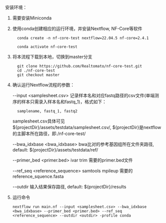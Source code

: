 安装环境：
   1. 需要安装Miniconda
   2. 使用conda创建相应的运行环境，并安装Nextflow, NF-Core等软件
         
            conda create -n nf-core-test nextflow=22.04.5 nf-core=2.4.1
         
            conda activate nf-core-test
            
   3. 将本流程下载到本地，切换到master分支
   
            git clone https://github.com/Realtomato/nf-core-test.git
            cd ./nf-core-test
            git checkout master
            
   4. 确认运行Nextflow流程的参数：
   
      --input <samplesheet.csv>               记录样本名和对应fastq路径的csv文件(单端测序的样本只需录入样本名和fastq_1)，格式如下：
      
            samplename, fastq_1, fastq2    
            
          
      samplesheet.csv具体可见 ${projectDir}/assets/testdata/samplesheet.csv/, ${projectDir}是nextflow的主脚本所在路径，即./nf-core-test/
      

      --bwa_idxbase <bwa_idxbase>             bwa比对的参考基因组所在文件夹路径, default: ${projectDir}/assets/testdata/ref/

      --primer_bed <primer.bed>               ivar trim 需要的primer.bed文件

      --ref_seq <reference_sequence>          samtools mpileup 需要的reference_squence.fasta

      --outdir <outdir>                       输入结果保存路径, default: ${projectDir}/results

   5. 运行命令 
   
          nextflow run main.nf --input <samplesheet.csv> --bwa_idxbase <bwa_idxbase> --primer_bed <primer.bed> --ref_seq <reference_sequence> --outdir <outdir> -profile conda
